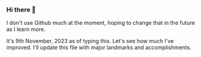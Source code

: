 ### Hi there 👋

I don't use Github much at the moment, hoping to change that in the future as I learn more.

It's 9th November, 2023 as of typing this. Let's see how much I've improved. I'll update this file with major landmarks and accomplishments.
